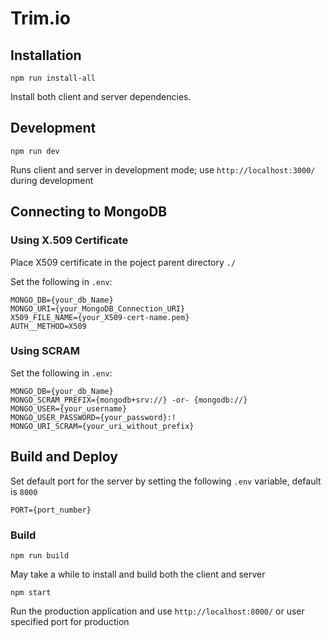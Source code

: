 # Trim.io

## Installation

```
npm run install-all
```
Install both client and server dependencies.

## Development

```
npm run dev
```
Runs client and server in development mode; use `http://localhost:3000/` during development

## Connecting to MongoDB
### Using X.509 Certificate
Place X509 certificate in the poject parent directory `./`

Set the following in `.env`:

```
MONGO_DB={your_db_Name}
MONGO_URI={your_MongoDB_Connection_URI}
X509_FILE_NAME={your_X509-cert-name.pem}
AUTH__METHOD=X509
```
### Using SCRAM

Set the following in `.env`:

```
MONGO_DB={your_db_Name}
MONGO_SCRAM_PREFIX={mongodb+srv://} -or- {mongodb://}
MONGO_USER={your_username}
MONGO_USER_PASSWORD={your_password}:!
MONGO_URI_SCRAM={your_uri_without_prefix}
```

## Build and Deploy
Set default port for the server by setting the following `.env` variable, default is `8000`
```
PORT={port_number}
```

### Build
```
npm run build
```
May take a while to install and build both the client and server

```
npm start
```
Run the production application and use `http://localhost:8000/` or user specified port for production
